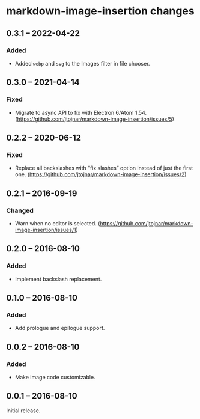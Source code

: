 # markdown-image-insertion changes
## 0.3.1 – 2022-04-22
### Added
* Added `webp` and `svg` to the Images filter in file chooser.

## 0.3.0 – 2021-04-14
### Fixed
* Migrate to async API to fix with Electron 6/Atom 1.54. (https://github.com/jtojnar/markdown-image-insertion/issues/5)

## 0.2.2 – 2020-06-12
### Fixed
* Replace all backslashes with “fix slashes” option instead of just the first one. (https://github.com/jtojnar/markdown-image-insertion/issues/2)

## 0.2.1 – 2016-09-19
### Changed
* Warn when no editor is selected. (https://github.com/jtojnar/markdown-image-insertion/issues/1)

## 0.2.0 – 2016-08-10
### Added
* Implement backslash replacement.

## 0.1.0 – 2016-08-10
### Added
* Add prologue and epilogue support.

## 0.0.2 – 2016-08-10
### Added
* Make image code customizable.

## 0.0.1 – 2016-08-10
Initial release.
